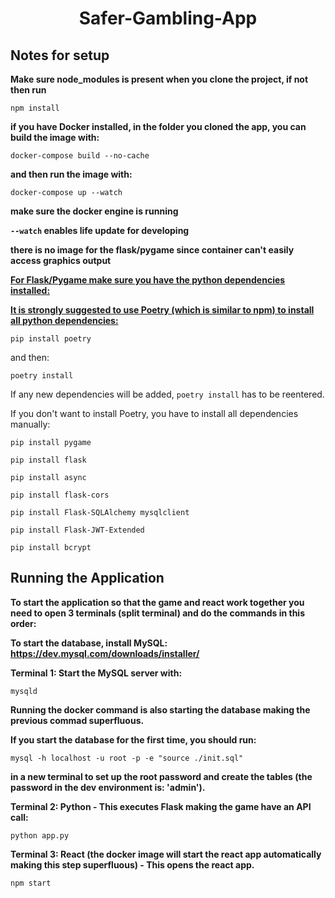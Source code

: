 # <center>Safer-Gambling-App</center>




##  Notes for setup 
**Make sure node_modules is present when you clone the project, if not then run** 

`npm install`

**if you have Docker installed, in the folder you cloned the app, you can build the image  with:**

`docker-compose build --no-cache`

**and then run the image with:**

`docker-compose up --watch`

**make sure the docker engine is running**

**`--watch` enables life update for developing**

**there is no image for the flask/pygame since container can't easily access graphics output**
 
<ins><strong>For Flask/Pygame make sure you have the python dependencies installed:</strong></ins>

<ins><strong>It is strongly suggested to use Poetry (which is similar to npm) to install all python dependencies:</strong></ins>

`pip install poetry`

and then: 

`poetry install`

If any new dependencies will be added, `poetry install` has to be reentered.

If you don't want to install Poetry, you have to install all dependencies manually:

`pip install pygame`

`pip install flask`

`pip install async`

`pip install flask-cors`

`pip install Flask-SQLAlchemy mysqlclient`

`pip install Flask-JWT-Extended`

`pip install bcrypt`
 
## Running the Application
**To start the application so that the game and react work together you need to open 3 terminals (split terminal) and do the commands in this order:**

**To start the database, install MySQL: https://dev.mysql.com/downloads/installer/**

**Terminal 1: Start the MySQL server with:**

`mysqld`

**Running the docker command is also starting the database making the previous commad superfluous.** 

**If you start the database for the first time, you should run:**

`mysql -h localhost -u root -p -e "source ./init.sql"`

**in a new terminal to set up the root password and create the tables (the password in the dev environment is: 'admin').**

**Terminal 2: Python - This executes Flask making the game have an API call:**

`python app.py`
 
**Terminal 3: React (the docker image will start the react app automatically making this step superfluous) - This opens the react app.**

`npm start`